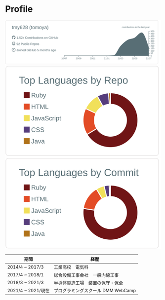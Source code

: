 # Profile

[![](https://raw.githubusercontent.com/tmy628/tmy628/main/profile-summary-card-output/default/0-profile-details.svg)](https://github.com/vn7n24fzkq/github-profile-summary-cards)
[![](https://raw.githubusercontent.com/tmy628/tmy628/main/profile-summary-card-output/default/1-repos-per-language.svg)](https://github.com/vn7n24fzkq/github-profile-summary-cards) 
[![](https://raw.githubusercontent.com/tmy628/tmy628/main/profile-summary-card-output/default/2-most-commit-language.svg)](https://github.com/vn7n24fzkq/github-profile-summary-cards)
<!-- ![](https://raw.githubusercontent.com/tmy628/tmy628/main/profile-summary-card-output/default/3-stats.svg) -->
<!-- ![](https://raw.githubusercontent.com/tmy628/tmy628/main/profile-summary-card-output/default/4-productive-time.svg) -->

|  期間  |  経歴  |
| ---- | ---- |
|  2014/4 ~ 2017/3  |工業高校　電気科|
|  2017/4 ~ 2018/1  |総合設備工事会社　一般内線工事|
|  2018/3 ~ 2021/3  |半導体製造工場　装置の保守・保全|
|  2021/4 ~ 2021/現在  |プログラミングスクール DMM WebCamp|

<!--
**tmy628/tmy628** is a ✨ _special_ ✨ repository because its `README.md` (this file) appears on your GitHub profile.

Here are some ideas to get you started:

- 🔭 I’m currently working on ...
- 🌱 I’m currently learning ...
- 👯 I’m looking to collaborate on ...
- 🤔 I’m looking for help with ...
- 💬 Ask me about ...
- 📫 How to reach me: ...
- 😄 Pronouns: ...
- ⚡ Fun fact: ...
-->
